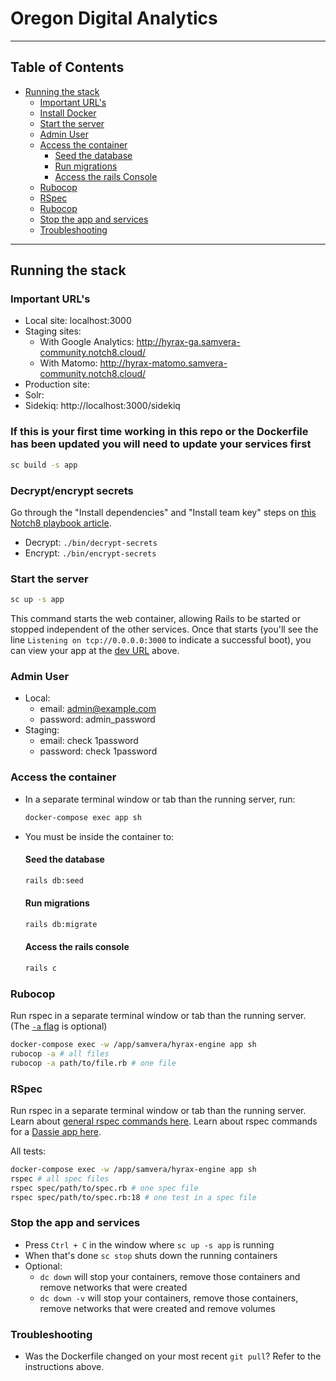 # Oregon Digital Analytics
----
## Table of Contents
  * [Running the stack](#running-the-stack)
    * [Important URL's](#important-urls)
    * [Install Docker](#install-docker)
    * [Start the server](#start-the-server)
    * [Admin User](#admin-user)
    * [Access the container](#access-the-container)
      * [Seed the database](#seed-the-database)
      * [Run migrations](#run-migrations)
      * [Access the rails Console](#access-the-rails-console)
    * [Rubocop](#rubocop)
    * [RSpec](#rspec)
    * [Rubocop](#rubocop)
    * [Stop the app and services](#stop-the-app-and-services)
    * [Troubleshooting](#troubleshooting)
----

## Running the stack
### Important URL's
- Local site: localhost:3000
- Staging sites:
  - With Google Analytics: http://hyrax-ga.samvera-community.notch8.cloud/
  - With Matomo: http://hyrax-matomo.samvera-community.notch8.cloud/
- Production site:
- Solr:
- Sidekiq: http://localhost:3000/sidekiq


### If this is your first time working in this repo or the Dockerfile has been updated you will need to update your services first
  ```bash
  sc build -s app
  ```

### Decrypt/encrypt secrets
Go through the "Install dependencies" and "Install team key" steps on [this Notch8 playbook article](https://playbook-staging.notch8.com/en/devops/keybase/helm-secrets-with-sops).
- Decrypt: `./bin/decrypt-secrets`
- Encrypt: `./bin/encrypt-secrets`

### Start the server
```bash
sc up -s app
```
This command starts the web container, allowing Rails to be started or stopped independent of the other services. Once that starts (you'll see the line `Listening on tcp://0.0.0.0:3000` to indicate a successful boot), you can view your app at the [dev URL](#important-urls) above.

### Admin User
- Local:
  - email: admin@example.com
  - password: admin_password
- Staging:
  - email: check 1password
  - password: check 1password

### Access the container
- In a separate terminal window or tab than the running server, run:
  ``` bash
  docker-compose exec app sh
  ```

- You must be inside the container to:
  #### Seed the database
  ``` bash
  rails db:seed
  ```

  #### Run migrations
  ``` bash
  rails db:migrate
  ```

  #### Access the rails console
  ``` bash
  rails c
  ```

### Rubocop
Run rspec in a separate terminal window or tab than the running server.
(The [`-a` flag](https://docs.rubocop.org/rubocop/usage/basic_usage.html#auto-correcting-offenses) is optional)

```bash
docker-compose exec -w /app/samvera/hyrax-engine app sh
rubocop -a # all files
rubocop -a path/to/file.rb # one file
```

### RSpec
Run rspec in a separate terminal window or tab than the running server.
Learn about [general rspec commands here](https://github.com/rspec/rspec-rails/tree/4-1-maintenance#running-specs).
Learn about rspec commands for a [Dassie app here](https://github.com/samvera/hyrax/wiki/FAQ-for-Dassie-Docker-Test-App#how-do-i-run-tests).

All tests:
``` bash
docker-compose exec -w /app/samvera/hyrax-engine app sh
rspec # all spec files
rspec spec/path/to/spec.rb # one spec file
rspec spec/path/to/spec.rb:18 # one test in a spec file
```
### Stop the app and services
- Press `Ctrl + C` in the window where `sc up -s app` is running
- When that's done `sc stop` shuts down the running containers
- Optional:
  - `dc down` will stop your containers, remove those containers and remove networks that were created
  - `dc down -v` will stop your containers, remove those containers, remove networks that were created and remove volumes

### Troubleshooting
- Was the Dockerfile changed on your most recent `git pull`? Refer to the instructions above.
